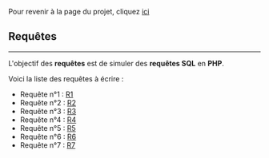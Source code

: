 Pour revenir à la page du projet, cliquez [ici](../README.md)

## Requêtes

---

L'objectif des **requêtes** est de simuler des **requêtes SQL** en **PHP**.

Voici la liste des requêtes à écrire : 
- Requête n°1 : [R1](../requetes/R1.php)  
- Requête n°2 : [R2](../requetes/R2.php)
- Requête n°3 : [R3](../requetes/R3.php)
- Requête n°4 : [R4](../requetes/R4.php)
- Requête n°5 : [R5](../requetes/R5.php)
- Requête n°6 : [R6](../requetes/R6.php)
- Requête n°7 : [R7](../requetes/R7.php)


